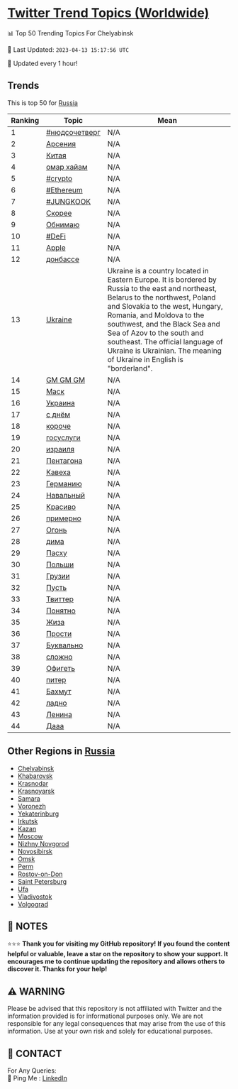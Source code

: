 [Twitter Trend Topics (Worldwide)](https://github.com/ErcinDedeoglu/Twitter-Trend-Topics)
==========


📊 Top 50 Trending Topics For Chelyabinsk

📆 Last Updated: `2023-04-13 15:17:56 UTC`

🔧 Updated every 1 hour!


## Trends

This is top 50 for [Russia](</Russia>)

| Ranking | Topic | Mean |
| ------- | ------------ | ------------ |
| 1 | [#нюдсочетверг](http://twitter.com/search?q=%23%d0%bd%d1%8e%d0%b4%d1%81%d0%be%d1%87%d0%b5%d1%82%d0%b2%d0%b5%d1%80%d0%b3) | N/A |
| 2 | [Арсения](http://twitter.com/search?q=%d0%90%d1%80%d1%81%d0%b5%d0%bd%d0%b8%d1%8f) | N/A |
| 3 | [Китая](http://twitter.com/search?q=%d0%9a%d0%b8%d1%82%d0%b0%d1%8f) | N/A |
| 4 | [омар хайам](http://twitter.com/search?q=%d0%be%d0%bc%d0%b0%d1%80+%d1%85%d0%b0%d0%b9%d0%b0%d0%bc) | N/A |
| 5 | [#crypto](http://twitter.com/search?q=%23crypto) | N/A |
| 6 | [#Ethereum](http://twitter.com/search?q=%23Ethereum) | N/A |
| 7 | [#JUNGKOOK](http://twitter.com/search?q=%23JUNGKOOK) | N/A |
| 8 | [Скорее](http://twitter.com/search?q=%d0%a1%d0%ba%d0%be%d1%80%d0%b5%d0%b5) | N/A |
| 9 | [Обнимаю](http://twitter.com/search?q=%d0%9e%d0%b1%d0%bd%d0%b8%d0%bc%d0%b0%d1%8e) | N/A |
| 10 | [#DeFi](http://twitter.com/search?q=%23DeFi) | N/A |
| 11 | [Apple](http://twitter.com/search?q=Apple) | N/A |
| 12 | [донбассе](http://twitter.com/search?q=%d0%b4%d0%be%d0%bd%d0%b1%d0%b0%d1%81%d1%81%d0%b5) | N/A |
| 13 | [Ukraine](http://twitter.com/search?q=Ukraine) | Ukraine is a country located in Eastern Europe. It is bordered by Russia to the east and northeast, Belarus to the northwest, Poland and Slovakia to the west, Hungary, Romania, and Moldova to the southwest, and the Black Sea and Sea of Azov to the south and southeast. The official language of Ukraine is Ukrainian. The meaning of Ukraine in English is "borderland". |
| 14 | [GM GM GM](http://twitter.com/search?q=GM+GM+GM) | N/A |
| 15 | [Маск](http://twitter.com/search?q=%d0%9c%d0%b0%d1%81%d0%ba) | N/A |
| 16 | [Украина](http://twitter.com/search?q=%d0%a3%d0%ba%d1%80%d0%b0%d0%b8%d0%bd%d0%b0) | N/A |
| 17 | [с днём](http://twitter.com/search?q=%d1%81+%d0%b4%d0%bd%d1%91%d0%bc) | N/A |
| 18 | [короче](http://twitter.com/search?q=%d0%ba%d0%be%d1%80%d0%be%d1%87%d0%b5) | N/A |
| 19 | [госуслуги](http://twitter.com/search?q=%d0%b3%d0%be%d1%81%d1%83%d1%81%d0%bb%d1%83%d0%b3%d0%b8) | N/A |
| 20 | [израиля](http://twitter.com/search?q=%d0%b8%d0%b7%d1%80%d0%b0%d0%b8%d0%bb%d1%8f) | N/A |
| 21 | [Пентагона](http://twitter.com/search?q=%d0%9f%d0%b5%d0%bd%d1%82%d0%b0%d0%b3%d0%be%d0%bd%d0%b0) | N/A |
| 22 | [Кавеха](http://twitter.com/search?q=%d0%9a%d0%b0%d0%b2%d0%b5%d1%85%d0%b0) | N/A |
| 23 | [Германию](http://twitter.com/search?q=%d0%93%d0%b5%d1%80%d0%bc%d0%b0%d0%bd%d0%b8%d1%8e) | N/A |
| 24 | [Навальный](http://twitter.com/search?q=%d0%9d%d0%b0%d0%b2%d0%b0%d0%bb%d1%8c%d0%bd%d1%8b%d0%b9) | N/A |
| 25 | [Красиво](http://twitter.com/search?q=%d0%9a%d1%80%d0%b0%d1%81%d0%b8%d0%b2%d0%be) | N/A |
| 26 | [примерно](http://twitter.com/search?q=%d0%bf%d1%80%d0%b8%d0%bc%d0%b5%d1%80%d0%bd%d0%be) | N/A |
| 27 | [Огонь](http://twitter.com/search?q=%d0%9e%d0%b3%d0%be%d0%bd%d1%8c) | N/A |
| 28 | [дима](http://twitter.com/search?q=%d0%b4%d0%b8%d0%bc%d0%b0) | N/A |
| 29 | [Пасху](http://twitter.com/search?q=%d0%9f%d0%b0%d1%81%d1%85%d1%83) | N/A |
| 30 | [Польши](http://twitter.com/search?q=%d0%9f%d0%be%d0%bb%d1%8c%d1%88%d0%b8) | N/A |
| 31 | [Грузии](http://twitter.com/search?q=%d0%93%d1%80%d1%83%d0%b7%d0%b8%d0%b8) | N/A |
| 32 | [Пусть](http://twitter.com/search?q=%d0%9f%d1%83%d1%81%d1%82%d1%8c) | N/A |
| 33 | [Твиттер](http://twitter.com/search?q=%d0%a2%d0%b2%d0%b8%d1%82%d1%82%d0%b5%d1%80) | N/A |
| 34 | [Понятно](http://twitter.com/search?q=%d0%9f%d0%be%d0%bd%d1%8f%d1%82%d0%bd%d0%be) | N/A |
| 35 | [Жиза](http://twitter.com/search?q=%d0%96%d0%b8%d0%b7%d0%b0) | N/A |
| 36 | [Прости](http://twitter.com/search?q=%d0%9f%d1%80%d0%be%d1%81%d1%82%d0%b8) | N/A |
| 37 | [Буквально](http://twitter.com/search?q=%d0%91%d1%83%d0%ba%d0%b2%d0%b0%d0%bb%d1%8c%d0%bd%d0%be) | N/A |
| 38 | [сложно](http://twitter.com/search?q=%d1%81%d0%bb%d0%be%d0%b6%d0%bd%d0%be) | N/A |
| 39 | [Офигеть](http://twitter.com/search?q=%d0%9e%d1%84%d0%b8%d0%b3%d0%b5%d1%82%d1%8c) | N/A |
| 40 | [питер](http://twitter.com/search?q=%d0%bf%d0%b8%d1%82%d0%b5%d1%80) | N/A |
| 41 | [Бахмут](http://twitter.com/search?q=%d0%91%d0%b0%d1%85%d0%bc%d1%83%d1%82) | N/A |
| 42 | [ладно](http://twitter.com/search?q=%d0%bb%d0%b0%d0%b4%d0%bd%d0%be) | N/A |
| 43 | [Ленина](http://twitter.com/search?q=%d0%9b%d0%b5%d0%bd%d0%b8%d0%bd%d0%b0) | N/A |
| 44 | [Дааа](http://twitter.com/search?q=%d0%94%d0%b0%d0%b0%d0%b0) | N/A |



## Other Regions in [Russia](</Russia>)

* [Chelyabinsk](</Russia/Chelyabinsk.md>)
* [Khabarovsk](</Russia/Khabarovsk.md>)
* [Krasnodar](</Russia/Krasnodar.md>)
* [Krasnoyarsk](</Russia/Krasnoyarsk.md>)
* [Samara](</Russia/Samara.md>)
* [Voronezh](</Russia/Voronezh.md>)
* [Yekaterinburg](</Russia/Yekaterinburg.md>)
* [Irkutsk](</Russia/Irkutsk.md>)
* [Kazan](</Russia/Kazan.md>)
* [Moscow](</Russia/Moscow.md>)
* [Nizhny Novgorod](</Russia/Nizhny Novgorod.md>)
* [Novosibirsk](</Russia/Novosibirsk.md>)
* [Omsk](</Russia/Omsk.md>)
* [Perm](</Russia/Perm.md>)
* [Rostov-on-Don](</Russia/Rostov-on-Don.md>)
* [Saint Petersburg](</Russia/Saint Petersburg.md>)
* [Ufa](</Russia/Ufa.md>)
* [Vladivostok](</Russia/Vladivostok.md>)
* [Volgograd](</Russia/Volgograd.md>)



## 📝 NOTES

⭐⭐⭐ **Thank you for visiting my GitHub repository! If you found the content helpful or valuable, leave a star on the repository to show your support. It encourages me to continue updating the repository and allows others to discover it. Thanks for your help!**


## ⚠️ WARNING

Please be advised that this repository is not affiliated with Twitter and the information provided is for informational purposes only. We are not responsible for any legal consequences that may arise from the use of this information. Use at your own risk and solely for educational purposes.


## 📨 CONTACT

 For Any Queries:  
            🏓 Ping Me : [LinkedIn](https://www.linkedin.com/in/ercindedeoglu/)
